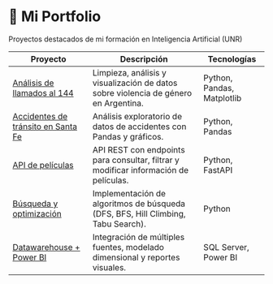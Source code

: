 # 📁 Mi Portfolio

Proyectos destacados de mi formación en Inteligencia Artificial (UNR)

| Proyecto | Descripción | Tecnologías |
|-----------|--------------|-------------|
| [Análisis de llamados al 144](https://github.com/accursoagus/analisis-llamados-144) | Limpieza, análisis y visualización de datos sobre violencia de género en Argentina. | Python, Pandas, Matplotlib |
| [Accidentes de tránsito en Santa Fe](https://github.com/accursoagus/analisis-accidentes-santafe) | Análisis exploratorio de datos de accidentes con Pandas y gráficos. | Python, Pandas |
| [API de películas](https://github.com/accursoagus/api-peliculas-fastapi) | API REST con endpoints para consultar, filtrar y modificar información de películas. | Python, FastAPI |
| [Búsqueda y optimización](https://github.com/accursoagus/tuia-prog3) | Implementación de algoritmos de búsqueda (DFS, BFS, Hill Climbing, Tabu Search). | Python |
| [Datawarehouse + Power BI](https://github.com/accursoagus/datawarehouse-powerbi) | Integración de múltiples fuentes, modelado dimensional y reportes visuales. | SQL Server, Power BI |
